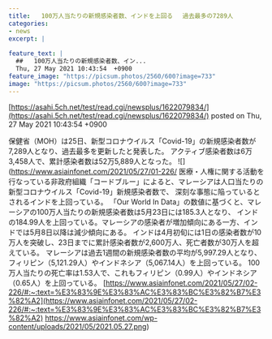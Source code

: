 ```yaml
---
title:   100万人当たりの新規感染者数、インドを上回る 　過去最多の7289人  
categories:
- news
excerpt: |
  
feature_text: |
  ##   100万人当たりの新規感染者数、イン...
  Thu, 27 May 2021 10:43:54  +0900
feature_image: "https://picsum.photos/2560/600?image=733"
image: "https://picsum.photos/2560/600?image=733"
---
```


[https://asahi.5ch.net/test/read.cgi/newsplus/1622079834/](https://asahi.5ch.net/test/read.cgi/newsplus/1622079834/)
posted on Thu, 27 May 2021 10:43:54  +0900

<!--more-->

保健省（MOH）は25日、新型コロナウイルス「Covid-19」の新規感染者数が7,289人となり、過去最多を更新したと発表した。 アクティブ感染者数は6万3,458人で、累計感染者数は52万5,889人となった。 ![](https://www.asiainfonet.com/2021/05/27/01-226/ 医療・人権に関する活動を行なっている非政府組織「コードブルー」によると、マレーシアは人口当たりの新型コロナウイルス「Covid-19」新規感染者数で、 深刻な事態に陥っているとされるインドを上回っている。 「Our World In Data」の数値に基づくと、マレーシアの100万人当たりの新規感染者数は5月23日には185.3人となり、 インドの184.99人を上回っている。マレーシアの感染者が増加傾向にある一方、インドでは5月8日以降は減少傾向にある。 インドは4月初旬には1日の感染者数が10万人を突破し、23日までに累計感染者数が2,600万人、死亡者数が30万人を超えている。 マレーシアは過去1週間の新規感染者数の平均が5,997.29人となり、フィリピン（5,121.29人）やインドネシア（5,067.14人）を上回っている。 100万人当たりの死亡率は1.53人で、これもフィリピン（0.99人）やインドネシア（0.65人）を上回っている。 [https://www.asiainfonet.com/2021/05/27/02-226/#:~:text=%E3%83%9E%E3%83%AC%E3%83%BC%E3%82%B7%E3%82%A2](https://www.asiainfonet.com/2021/05/27/02-226/#:~:text=%E3%83%9E%E3%83%AC%E3%83%BC%E3%82%B7%E3%82%A2) https://www.asiainfonet.com/wp-content/uploads/2021/05/2021.05.27.png)
